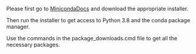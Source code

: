 Please first go to <a href="https://docs.conda.io/en/latest/miniconda.html" onclick="window.open('https://docs.conda.io/en/latest/miniconda.html','_blank');window.close();return false">MinicondaDocs</a> and download the appropriate installer.

Then run the installer to get access to Python 3.8 and the conda package manager.

Use the commands in the package_downloads.cmd file to get all the necessary packages.
